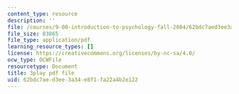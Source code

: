 ```yaml
---
content_type: resource
description: ''
file: /courses/9-00-introduction-to-psychology-fall-2004/62bdc7aed3ee3a34e8f1fa22a4b2e122_10497.pdf
file_size: 83865
file_type: application/pdf
learning_resource_types: []
license: https://creativecommons.org/licenses/by-nc-sa/4.0/
ocw_type: OCWFile
resourcetype: Document
title: 3play pdf file
uid: 62bdc7ae-d3ee-3a34-e8f1-fa22a4b2e122
---
```

